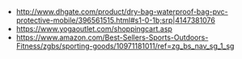 - http://www.dhgate.com/product/dry-bag-waterproof-bag-pvc-protective-mobile/396561515.html#s1-0-1b;srp|4147381076
- https://www.yogaoutlet.com/shoppingcart.asp
- https://www.amazon.com/Best-Sellers-Sports-Outdoors-Fitness/zgbs/sporting-goods/10971181011/ref=zg_bs_nav_sg_1_sg

